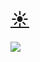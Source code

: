 # [☀︎](http://www.jgiesen.de/astro/suncalc/calculations.htm)
![](https://raw.github.com/robbykraft/EquationOfTime/master/SolarPosition/screenshot.png)
    